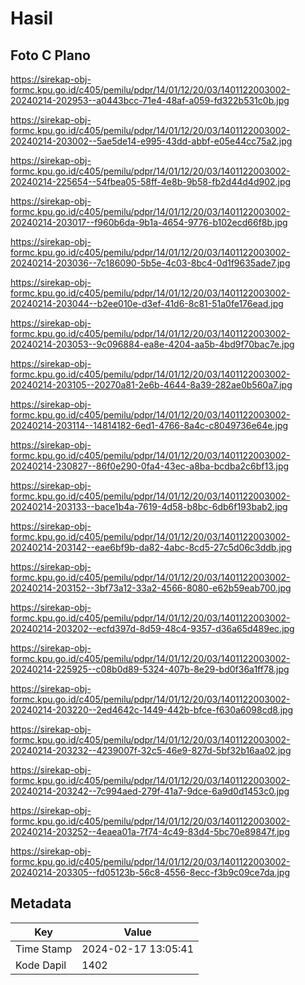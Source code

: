# Hasil

## Foto C Plano

https://sirekap-obj-formc.kpu.go.id/c405/pemilu/pdpr/14/01/12/20/03/1401122003002-20240214-202953--a0443bcc-71e4-48af-a059-fd322b531c0b.jpg

https://sirekap-obj-formc.kpu.go.id/c405/pemilu/pdpr/14/01/12/20/03/1401122003002-20240214-203002--5ae5de14-e995-43dd-abbf-e05e44cc75a2.jpg

https://sirekap-obj-formc.kpu.go.id/c405/pemilu/pdpr/14/01/12/20/03/1401122003002-20240214-225654--54fbea05-58ff-4e8b-9b58-fb2d44d4d902.jpg

https://sirekap-obj-formc.kpu.go.id/c405/pemilu/pdpr/14/01/12/20/03/1401122003002-20240214-203017--f960b6da-9b1a-4654-9776-b102ecd66f8b.jpg

https://sirekap-obj-formc.kpu.go.id/c405/pemilu/pdpr/14/01/12/20/03/1401122003002-20240214-203036--7c186090-5b5e-4c03-8bc4-0d1f9635ade7.jpg

https://sirekap-obj-formc.kpu.go.id/c405/pemilu/pdpr/14/01/12/20/03/1401122003002-20240214-203044--b2ee010e-d3ef-41d6-8c81-51a0fe176ead.jpg

https://sirekap-obj-formc.kpu.go.id/c405/pemilu/pdpr/14/01/12/20/03/1401122003002-20240214-203053--9c096884-ea8e-4204-aa5b-4bd9f70bac7e.jpg

https://sirekap-obj-formc.kpu.go.id/c405/pemilu/pdpr/14/01/12/20/03/1401122003002-20240214-203105--20270a81-2e6b-4644-8a39-282ae0b560a7.jpg

https://sirekap-obj-formc.kpu.go.id/c405/pemilu/pdpr/14/01/12/20/03/1401122003002-20240214-203114--14814182-6ed1-4766-8a4c-c8049736e64e.jpg

https://sirekap-obj-formc.kpu.go.id/c405/pemilu/pdpr/14/01/12/20/03/1401122003002-20240214-230827--86f0e290-0fa4-43ec-a8ba-bcdba2c6bf13.jpg

https://sirekap-obj-formc.kpu.go.id/c405/pemilu/pdpr/14/01/12/20/03/1401122003002-20240214-203133--bace1b4a-7619-4d58-b8bc-6db6f193bab2.jpg

https://sirekap-obj-formc.kpu.go.id/c405/pemilu/pdpr/14/01/12/20/03/1401122003002-20240214-203142--eae6bf9b-da82-4abc-8cd5-27c5d06c3ddb.jpg

https://sirekap-obj-formc.kpu.go.id/c405/pemilu/pdpr/14/01/12/20/03/1401122003002-20240214-203152--3bf73a12-33a2-4566-8080-e62b59eab700.jpg

https://sirekap-obj-formc.kpu.go.id/c405/pemilu/pdpr/14/01/12/20/03/1401122003002-20240214-203202--ecfd397d-8d59-48c4-9357-d36a65d489ec.jpg

https://sirekap-obj-formc.kpu.go.id/c405/pemilu/pdpr/14/01/12/20/03/1401122003002-20240214-225925--c08b0d89-5324-407b-8e29-bd0f36a1ff78.jpg

https://sirekap-obj-formc.kpu.go.id/c405/pemilu/pdpr/14/01/12/20/03/1401122003002-20240214-203220--2ed4642c-1449-442b-bfce-f630a6098cd8.jpg

https://sirekap-obj-formc.kpu.go.id/c405/pemilu/pdpr/14/01/12/20/03/1401122003002-20240214-203232--4239007f-32c5-46e9-827d-5bf32b16aa02.jpg

https://sirekap-obj-formc.kpu.go.id/c405/pemilu/pdpr/14/01/12/20/03/1401122003002-20240214-203242--7c994aed-279f-41a7-9dce-6a9d0d1453c0.jpg

https://sirekap-obj-formc.kpu.go.id/c405/pemilu/pdpr/14/01/12/20/03/1401122003002-20240214-203252--4eaea01a-7f74-4c49-83d4-5bc70e89847f.jpg

https://sirekap-obj-formc.kpu.go.id/c405/pemilu/pdpr/14/01/12/20/03/1401122003002-20240214-203305--fd05123b-56c8-4556-8ecc-f3b9c09ce7da.jpg


## Metadata

| Key        | Value               |
| ---------- | ------------------- |
| Time Stamp | 2024-02-17 13:05:41 |
| Kode Dapil | 1402                |



